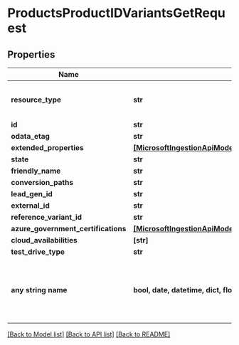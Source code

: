 # ProductsProductIDVariantsGetRequest


## Properties
Name | Type | Description | Notes
------------ | ------------- | ------------- | -------------
**resource_type** | **str** |  | [optional]  if omitted the server will use the default value of "AzureTestDriveVariant"
**id** | **str** |  | [optional] 
**odata_etag** | **str** |  | [optional] 
**extended_properties** | [**[MicrosoftIngestionApiModelsCommonTypeValuePair]**](MicrosoftIngestionApiModelsCommonTypeValuePair.md) |  | [optional] 
**state** | **str** |  | [optional] 
**friendly_name** | **str** |  | [optional] 
**conversion_paths** | **str** |  | [optional] 
**lead_gen_id** | **str** |  | [optional] 
**external_id** | **str** |  | [optional] 
**reference_variant_id** | **str** |  | [optional] 
**azure_government_certifications** | [**[MicrosoftIngestionApiModelsVariantsAzureGovernmentCertification]**](MicrosoftIngestionApiModelsVariantsAzureGovernmentCertification.md) |  | [optional] 
**cloud_availabilities** | **[str]** |  | [optional] 
**test_drive_type** | **str** |  | [optional] 
**any string name** | **bool, date, datetime, dict, float, int, list, str, none_type** | any string name can be used but the value must be the correct type | [optional]

[[Back to Model list]](../README.md#documentation-for-models) [[Back to API list]](../README.md#documentation-for-api-endpoints) [[Back to README]](../README.md)


